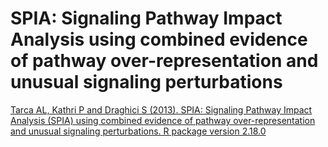 SPIA: Signaling Pathway Impact Analysis using combined evidence of pathway over-representation and unusual signaling perturbations
================================================================

[Tarca AL, Kathri P and Draghici S (2013). SPIA: Signaling Pathway Impact Analysis (SPIA) using combined evidence of pathway over-representation and unusual signaling perturbations. R package version 2.18.0](http://bioinformatics.oxfordjournals.org/cgi/reprint/btn577v1)

